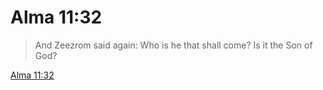 # Alma 11:32

> And Zeezrom said again: Who is he that shall come? Is it the Son of God?

[Alma 11:32](https://www.churchofjesuschrist.org/study/scriptures/bofm/alma/11?lang=eng&id=p32#p32)


